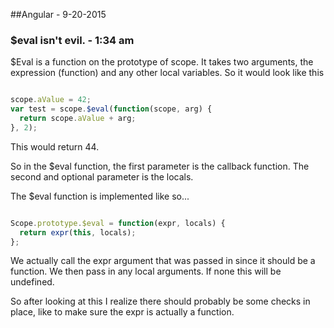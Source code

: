 ##Angular - 9-20-2015



### $eval isn't evil. - 1:34 am

$Eval is a function on the prototype of scope. It takes two arguments, the
expression (function) and any other local variables. So it would look like this



```Javascript

scope.aValue = 42;
var test = scope.$eval(function(scope, arg) {
  return scope.aValue + arg;
}, 2);


```

This would return 44.

So in the $eval function, the first parameter is the callback function. The
second and optional parameter is the locals.

The $eval function is implemented like so...

```Javascript

Scope.prototype.$eval = function(expr, locals) {
  return expr(this, locals);
};

```

We actually call the expr argument that was passed in since it should be a
function. We then pass in any local arguments. If none this will be undefined.

So after looking at this I realize there should probably be some checks in
place, like to make sure the expr is actually a function.



